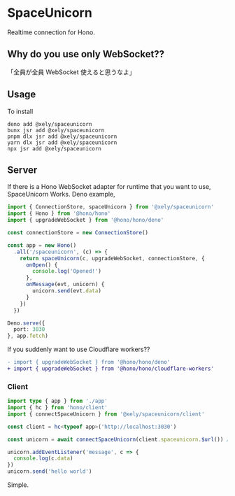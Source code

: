 # SpaceUnicorn

Realtime connection for Hono.

## Why do you use only WebSocket??

「全員が全員 WebSocket 使えると思うなよ」

## Usage
To install
```shell
deno add @xely/spaceunicorn
bunx jsr add @xely/spaceunicorn
pnpm dlx jsr add @xely/spaceunicorn
yarn dlx jsr add @xely/spaceunicorn
npx jsr add @xely/spaceunicorn
```

## Server

If there is a Hono WebSocket adapter for runtime that you want to use, SpaceUnicorn Works.
Deno example, 
```ts
import { ConnectionStore, spaceUnicorn } from '@xely/spaceunicorn'
import { Hono } from '@hono/hono'
import { upgradeWebSocket } from '@hono/hono/deno'

const connectionStore = new ConnectionStore()

const app = new Hono()
  .all('/spaceunicorn', (c) => {
    return spaceUnicorn(c, upgradeWebSocket, connectionStore, {
      onOpen() {
        console.log('Opened!')
      },
      onMessage(evt, unicorn) {
        unicorn.send(evt.data)
      }
    })
  })

Deno.serve({
  port: 3030
}, app.fetch)
```
If you suddenly want to use Cloudflare workers??
```diff
- import { upgradeWebSocket } from '@hono/hono/deno'
+ import { upgradeWebSocket } from '@hono/hono/cloudflare-workers'
```

### Client

```ts
import type { app } from './app'
import { hc } from 'hono/client'
import { connectSpaceUnicorn } from '@xely/spaceunicorn/client'

const client = hc<typeof app>('http://localhost:3030')

const unicorn = await connectSpaceUnicorn(client.spaceunicorn.$url()) // Tell URL

unicorn.addEventListener('message', c => {
  console.log(c.data)
})
unicorn.send('hello world')
```
Simple.

